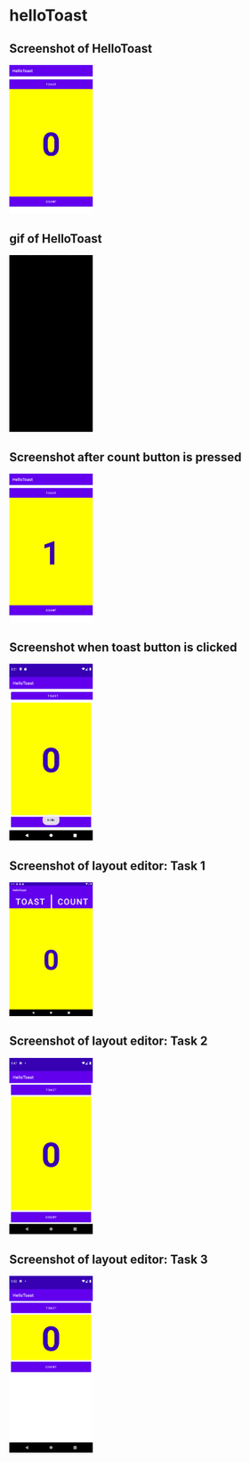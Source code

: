 # helloToast

<h2>Screenshot of HelloToast</h2> 
<img src = "counterScreenshot.png" width = 150>

<h2>gif of HelloToast</h2>
<img src = "helloToastgif.gif" width = 150>

<h2>Screenshot after count button is pressed</h2>
<img src = "count1Screenshot.png" width = 150>

<h2>Screenshot when toast button is clicked</h2>
<img src = "toastScreenshot.png" width = 150>

<h2>Screenshot of layout editor: Task 1</h2>
<img src = "LayoutTask1.png" width = 150>

<h2>Screenshot of layout editor: Task 2</h2>
<img src = "LayoutTask2.png" width = 150>

<h2>Screenshot of layout editor: Task 3</h2>
<img src = "LayoutTask3.png" width = 150>

